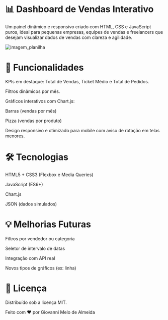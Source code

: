 # 📊 Dashboard de Vendas Interativo


Um painel dinâmico e responsivo criado com HTML, CSS e JavaScript puros, ideal para pequenas empresas, equipes de vendas e freelancers que desejam visualizar dados de vendas com clareza e agilidade.


![imagem_planilha](https://github.com/user-attachments/assets/8d1b0206-d3fb-4985-befd-8114eddd53a2)




# 🚀 **Funcionalidades**

KPIs em destaque: Total de Vendas, Ticket Médio e Total de Pedidos.

Filtros dinâmicos por mês.

Gráficos interativos com Chart.js:

Barras (vendas por mês)

Pizza (vendas por produto)

Design responsivo e otimizado para mobile com aviso de rotação em telas menores.


# 🛠️ **Tecnologias**
HTML5 + CSS3 (Flexbox e Media Queries)

JavaScript (ES6+)

Chart.js

JSON (dados simulados)


# 💡 Melhorias Futuras

Filtros por vendedor ou categoria

Seletor de intervalo de datas

Integração com API real

Novos tipos de gráficos (ex: linha)

# 📄 Licença

Distribuído sob a licença MIT.

Feito com ❤️ por Giovanni Melo de Almeida
